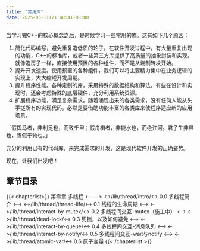 ```yaml
---
title: "常用库"
date: 2025-03-11T21:40:41+08:00
---
```


当学习完C++的核心概念之后，是时候学习一些常用的库。这有如下几个原因：

1. 简化代码编写，避免重复造低质的轮子。在软件开发过程中，有大量重复出现的功能，C++的标准库，或者一些第三方库提供了高质量的抽象封装和实现。就像造房子一样，直接使用预置的各种组件，而不是从烧制砖块开始。
2. 提升开发速度。使用预置的各种组件，我们可以将主要精力集中在业务逻辑的实现上，大大缩短开发周期。
3. 提升程序性能。各种定制的库，采用特殊的数据结构和算法，有些在设计和实现时，还会考虑特殊的底层硬件，充分利用系统资源。
4. 扩展程序功能，满足复杂需求。随着涌现出来的各类需求，没有任何人能从头手搓所有的实现代码。必然是要借助功能丰富的各类库来使程序适应新的应用场景。

「假舆马者，非利足也，而致千里；假舟楫者，非能水也，而绝江河。君子生非异也，善假于物也。」

充分的利用已有的代码库，来完成需求的开发，这是现代软件开发的正确姿势。

现在，让我们出发吧！

## 章节目录

{{< chapterlist>}}
第零章 多线程
<--->
<->/lib/thread/intro/<-> 0.0 多线程简介
<-->
<->/lib/thread/thread-life/<-> 0.1 线程的生命周期
<-->
<->/lib/thread/interact-by-mutex/<-> 0.2 多线程间交互-mutex（施工中）
<-->
<->/lib/thread/dead-lock/<-> 0.3 死锁，以及如何避免
<-->
<->/lib/thread/interact-by-queue/<-> 0.4 多线程间交互-消息队列
<-->
<->/lib/thread/interact-by-notify/<-> 0.5 多线程间交互-wait与notify
<-->
<->/lib/thread/atomic-var/<-> 0.6 原子变量
{{< /chapterlist >}}